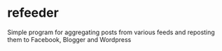 # refeeder
Simple program for aggregating posts from various feeds and reposting them to Facebook, Blogger and Wordpress
